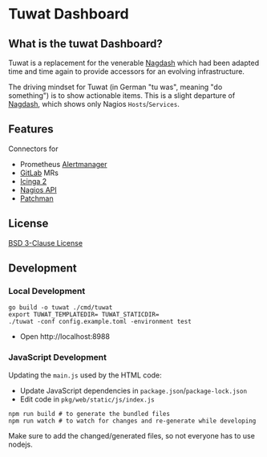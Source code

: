 # Tuwat Dashboard

## What is the tuwat Dashboard?

Tuwat is a replacement for the venerable [Nagdash] which had been adapted
time and time again to provide accessors for an evolving infrastructure.

The driving mindset for Tuwat (in German "tu was", meaning "do something")
is to show actionable items.  This is a  slight departure of [Nagdash],
which shows only Nagios `Hosts`/`Services`.

[Nagdash]: https://github.com/lozzd/Nagdash

## Features

Connectors for

* Prometheus [Alertmanager]
* [GitLab] MRs
* [Icinga 2]
* [Nagios API]
* [Patchman]

[Alertmanager]: https://prometheus.io/docs/alerting/latest/alertmanager/
[GitLab]: https://www.gitlab.com
[Icinga 2]: https://icinga.com
[Nagios API]: https://github.com/zorkian/nagios-api
[Patchman]: https://github.com/furlongm/patchman

## License

[BSD 3-Clause License](./LICENSE)

## Development

### Local Development

```shell
go build -o tuwat ./cmd/tuwat
export TUWAT_TEMPLATEDIR= TUWAT_STATICDIR=
./tuwat -conf config.example.toml -environment test
```

* Open http://localhost:8988

### JavaScript Development

Updating the `main.js` used by the HTML code:

* Update JavaScript dependencies in `package.json`/`package-lock.json`
* Edit code in `pkg/web/static/js/index.js`

```shell
npm run build # to generate the bundled files
npm run watch # to watch for changes and re-generate while developing
```

Make sure to add the changed/generated files, so not everyone has to use
nodejs.
